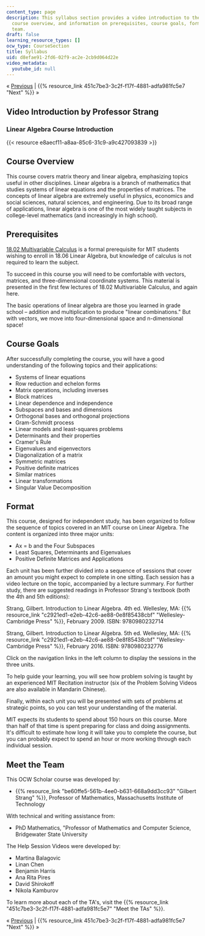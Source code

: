```yaml
---
content_type: page
description: This syllabus section provides a video introduction to the course, a
  course overview, and information on prerequisites, course goals, format, and the
  team.
draft: false
learning_resource_types: []
ocw_type: CourseSection
title: Syllabus
uid: d8efae91-2fd6-02f9-ac2e-2cb9d064d22e
video_metadata:
  youtube_id: null
---
```

« [Previous](../../) | {{% resource_link 451c7be3-3c2f-f17f-4881-adfa981fc5e7 "Next" %}} »

## Video Introduction by Professor Strang

### Linear Algebra Course Introduction

{{< resource e8aecf11-a8aa-85c6-31c9-a9c427093839 >}}

## Course Overview

This course covers matrix theory and linear algebra, emphasizing topics useful in other disciplines. Linear algebra is a branch of mathematics that studies systems of linear equations and the properties of matrices. The concepts of linear algebra are extremely useful in physics, economics and social sciences, natural sciences, and engineering. Due to its broad range of applications, linear algebra is one of the most widely taught subjects in college-level mathematics (and increasingly in high school).

## Prerequisites

[18.02 Multivariable Calculus](/courses/18-02-multivariable-calculus-fall-2007) is a formal prerequisite for MIT students wishing to enroll in 18.06 Linear Algebra, but knowledge of calculus is not required to learn the subject.

To succeed in this course you will need to be comfortable with vectors, matrices, and three-dimensional coordinate systems. This material is presented in the first few lectures of 18.02 Multivariable Calculus, and again here.

The basic operations of linear algebra are those you learned in grade school – addition and multiplication to produce "linear combinations." But with vectors, we move into four-dimensional space and n-dimensional space!

## Course Goals

After successfully completing the course, you will have a good understanding of the following topics and their applications:

- Systems of linear equations
- Row reduction and echelon forms
- Matrix operations, including inverses
- Block matrices
- Linear dependence and independence
- Subspaces and bases and dimensions
- Orthogonal bases and orthogonal projections
- Gram-Schmidt process
- Linear models and least-squares problems
- Determinants and their properties
- Cramer's Rule
- Eigenvalues and eigenvectors
- Diagonalization of a matrix
- Symmetric matrices
- Positive definite matrices
- Similar matrices
- Linear transformations
- Singular Value Decomposition

## Format

This course, designed for independent study, has been organized to follow the sequence of topics covered in an MIT course on Linear Algebra. The content is organized into three major units:

- Ax = b and the Four Subspaces
- Least Squares, Determinants and Eigenvalues
- Positive Definite Matrices and Applications

Each unit has been further divided into a sequence of sessions that cover an amount you might expect to complete in one sitting. Each session has a video lecture on the topic, accompanied by a lecture summary. For further study, there are suggested readings in Professor Strang's textbook (both the 4th and 5th editions):

Strang, Gilbert. Introduction to Linear Algebra. 4th ed. Wellesley, MA: {{% resource_link "c2921ed1-e2eb-42c6-ae88-0e8f85438cbf" "Wellesley-Cambridge Press" %}}, February 2009. ISBN: 9780980232714

Strang, Gilbert. Introduction to Linear Algebra. 5th ed. Wellesley, MA: {{% resource_link "c2921ed1-e2eb-42c6-ae88-0e8f85438cbf" "Wellesley-Cambridge Press" %}}, February 2016. ISBN: 9780980232776

Click on the navigation links in the left column to display the sessions in the three units.

To help guide your learning, you will see how problem solving is taught by an experienced MIT Recitation instructor (six of the Problem Solving Videos are also available in Mandarin Chinese).

Finally, within each unit you will be presented with sets of problems at strategic points, so you can test your understanding of the material.

MIT expects its students to spend about 150 hours on this course. More than half of that time is spent preparing for class and doing assignments. It's difficult to estimate how long it will take you to complete the course, but you can probably expect to spend an hour or more working through each individual session.

## Meet the Team

This OCW Scholar course was developed by:

- {{% resource_link "be60ffe5-561b-4ee0-b631-668a9dd3cc93" "Gilbert Strang" %}}, Professor of Mathematics, Massachusetts Institute of Technology

With technical and writing assistance from:

- PhD Mathematics, "Professor of Mathematics and Computer Science, Bridgewater State University

The Help Session Videos were developed by:

- Martina Balagovic
- Linan Chen
- Benjamin Harris
- Ana Rita Pires
- David Shirokoff
- Nikola Kamburov

To learn more about each of the TA's, visit the {{% resource_link "451c7be3-3c2f-f17f-4881-adfa981fc5e7" "Meet the TAs" %}}. 

« [Previous](../../) | {{% resource_link 451c7be3-3c2f-f17f-4881-adfa981fc5e7 "Next" %}} »